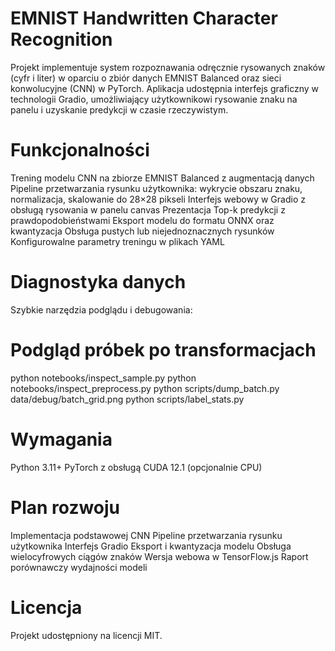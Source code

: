 # EMNIST Handwritten Character Recognition
Projekt implementuje system rozpoznawania odręcznie rysowanych znaków (cyfr i liter) w oparciu o zbiór danych EMNIST Balanced oraz sieci konwolucyjne (CNN) w PyTorch.
Aplikacja udostępnia interfejs graficzny w technologii Gradio, umożliwiający użytkownikowi rysowanie znaku na panelu i uzyskanie predykcji w czasie rzeczywistym.

# Funkcjonalności
Trening modelu CNN na zbiorze EMNIST Balanced z augmentacją danych
Pipeline przetwarzania rysunku użytkownika: wykrycie obszaru znaku, normalizacja, skalowanie do 28×28 pikseli
Interfejs webowy w Gradio z obsługą rysowania w panelu canvas
Prezentacja Top-k predykcji z prawdopodobieństwami
Eksport modelu do formatu ONNX oraz kwantyzacja
Obsługa pustych lub niejednoznacznych rysunków
Konfigurowalne parametry treningu w plikach YAML

# Diagnostyka danych
Szybkie narzędzia podglądu i debugowania:

# Podgląd próbek po transformacjach
python notebooks/inspect_sample.py
python notebooks/inspect_preprocess.py
python scripts/dump_batch.py
data/debug/batch_grid.png
python scripts/label_stats.py


# Wymagania
Python 3.11+
PyTorch z obsługą CUDA 12.1 (opcjonalnie CPU)

# Plan rozwoju
 Implementacja podstawowej CNN
 Pipeline przetwarzania rysunku użytkownika
 Interfejs Gradio
 Eksport i kwantyzacja modelu
 Obsługa wielocyfrowych ciągów znaków
 Wersja webowa w TensorFlow.js
 Raport porównawczy wydajności modeli

# Licencja
Projekt udostępniony na licencji MIT.
